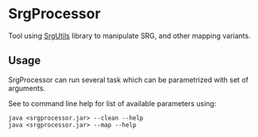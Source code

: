 # SrgProcessor

Tool using [SrgUtils](https://github.com/MinecraftPlus/SrgUtils) library to manipulate SRG, and other mapping variants.

## Usage

SrgProcessor can run several task which can be parametrized with set of arguments.

See to command line help for list of available parameters using:

    java <srgprocessor.jar> --clean --help
    java <srgprocessor.jar> --map --help
